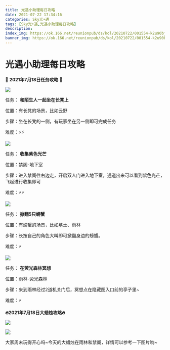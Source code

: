 ```yaml
---
title: 光遇小助理每日攻略
date: 2021-07-22 17:34:16
categories: Sky光•遇
tags: [Sky光•遇,光遇小助理每日攻略]
description: 
index_img: https://ok.166.net/reunionpub/ds/kol/20210722/001554-k2u90bj7ay.png?imageView&thumbnail=600x0&type=jpg
banner_img: https://ok.166.net/reunionpub/ds/kol/20210722/001554-k2u90bj7ay.png?imageView&thumbnail=600x0&type=jpg
---
```

# 光遇小助理每日攻略
👑 **2021年7月18日任务攻略** 👑

![](https://ok.166.net/reunionpub/ds/kol/20210718/005441-35bsu24zem.png)

任务： **和陌生人一起坐在长凳上**

位置：有长凳的场景，比如云野

步骤：坐在长凳的一侧，有玩家坐在另一侧即可完成任务

难度：⚡⚡

![](https://ok.166.net/reunionpub/ds/kol/20210718/005839-ez4lsrfuj5.png)

任务： **收集紫色光芒**

位置：禁阁-地下室

步骤：进入禁阁往右边走，开启双人门进入地下室，通道出来可以看到紫色光芒，飞起进行收集即可

难度：⚡⚡

![](https://ok.166.net/reunionpub/ds/kol/20210718/005556-3480jgawkl.png)

任务： **掀翻5只螃蟹**

位置：有螃蟹的场景，比如墓土、雨林

步骤：长按自己的角色大叫即可掀翻身边的螃蟹。

难度：⚡

![](https://ok.166.net/reunionpub/ds/kol/20210718/010446-r481wskb6j.png)

任务： **在荧光森林冥想**

位置：雨林-荧光森林

步骤：来到雨林经过2道机关门后，冥想点在隐藏图入口前的亭子里~

难度：⚡

 **🔥2021年7月18日大蜡烛攻略🔥**

![](https://ok.166.net/reunionpub/ds/kol/20210718/010715-c0v1sapoi9.png)

  

![](https://ok.166.net/reunionpub/ds/kol/20210718/010915-qs6knbor1c.png)

大家周末玩得开心吗~今天的大蜡烛在雨林和禁阁，详情可以参考一下图片哟~

